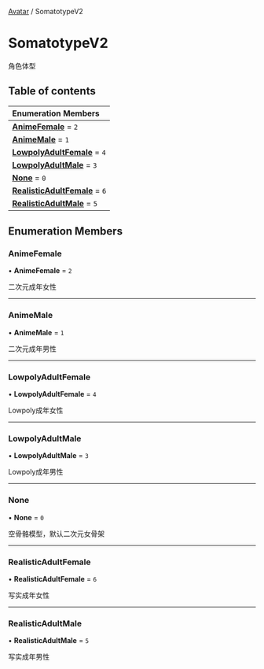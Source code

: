 [Avatar](../groups/Avatar.Avatar.md) / SomatotypeV2

# SomatotypeV2 <Badge type="tip" text="Enumeration" /> <Score text="SomatotypeV2" />

角色体型

## Table of contents

| Enumeration Members |
| :-----|
| **[AnimeFemale](Gameplay.SomatotypeV2.md#animefemale)** = ``2`` <br> |
| **[AnimeMale](Gameplay.SomatotypeV2.md#animemale)** = ``1`` <br> |
| **[LowpolyAdultFemale](Gameplay.SomatotypeV2.md#lowpolyadultfemale)** = ``4`` <br> |
| **[LowpolyAdultMale](Gameplay.SomatotypeV2.md#lowpolyadultmale)** = ``3`` <br> |
| **[None](Gameplay.SomatotypeV2.md#none)** = ``0`` <br> |
| **[RealisticAdultFemale](Gameplay.SomatotypeV2.md#realisticadultfemale)** = ``6`` <br> |
| **[RealisticAdultMale](Gameplay.SomatotypeV2.md#realisticadultmale)** = ``5`` <br> |

## Enumeration Members

### AnimeFemale <Score text="AnimeFemale" /> 

• **AnimeFemale** = ``2``

二次元成年女性

___

### AnimeMale <Score text="AnimeMale" /> 

• **AnimeMale** = ``1``

二次元成年男性

___

### LowpolyAdultFemale <Score text="LowpolyAdultFemale" /> 

• **LowpolyAdultFemale** = ``4``

Lowpoly成年女性

___

### LowpolyAdultMale <Score text="LowpolyAdultMale" /> 

• **LowpolyAdultMale** = ``3``

Lowpoly成年男性

___

### None <Score text="None" /> 

• **None** = ``0``

空骨骼模型，默认二次元女骨架

___

### RealisticAdultFemale <Score text="RealisticAdultFemale" /> 

• **RealisticAdultFemale** = ``6``

写实成年女性

___

### RealisticAdultMale <Score text="RealisticAdultMale" /> 

• **RealisticAdultMale** = ``5``

写实成年男性

